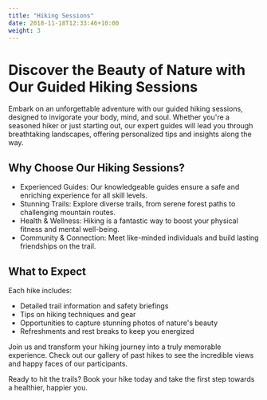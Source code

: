 ```yaml
---
title: "Hiking Sessions"
date: 2018-11-18T12:33:46+10:00
weight: 3
---
```



<!-- ![Accounting Services](/images/austin-distel-nGc5RT2HmF0-unsplash.jpg) -->
<!--  -->
# Discover the Beauty of Nature with Our Guided Hiking Sessions
Embark on an unforgettable adventure with our guided hiking sessions, designed to invigorate your body, mind, and soul. Whether you're a seasoned hiker or just starting out, our expert guides will lead you through breathtaking landscapes, offering personalized tips and insights along the way.

## Why Choose Our Hiking Sessions?

- Experienced Guides: Our knowledgeable guides ensure a safe and enriching experience for all skill levels.
- Stunning Trails: Explore diverse trails, from serene forest paths to challenging mountain routes.
- Health & Wellness: Hiking is a fantastic way to boost your physical fitness and mental well-being.
- Community & Connection: Meet like-minded individuals and build lasting friendships on the trail.

## What to Expect

Each hike includes:

- Detailed trail information and safety briefings
- Tips on hiking techniques and gear
- Opportunities to capture stunning photos of nature's beauty
- Refreshments and rest breaks to keep you energized

Join us and transform your hiking journey into a truly memorable experience. Check out our gallery of past hikes to see the incredible views and happy faces of our participants.

Ready to hit the trails? Book your hike today and take the first step towards a healthier, happier you.

<!-- ## Enhancing Qualitative Characteristics

### Verifiability

Verifiability implies consensus between the different knowledgeable and independent users of financial information. Such information must be supported by sufficient evidence to follow the principle of objectivity.

### Comparability

Comparability is the uniform application of accounting methods across entities in the same industry. The principle of consistency is under comparability. Consistency is the uniform application of accounting across points in time within an entity.

### Understandability

Understandability means that accounting reports should be expressed as clearly as possible and should be understood by those to whom the information is relevant.
Timeliness: Timeliness implies that financial information must be presented to the users before a decision is to be made.

---

## Statement of cash flows

The statement of cash flows considers the inputs and outputs in concrete cash within a stated period. The general template of a cash flow statement is as follows: Cash Inflow - Cash Outflow + Opening Balance = Closing Balance

| Cash Inflow | Outflow   | Opening Balance |
| ----------- | --------- | --------------- |
| _Monday_    | `Tuesday` | **Wednesday**   |
| 1           | 2         | 3               |

**Example 1:** in the beginning of September, Ellen started out with $5 in her bank account. During that same month, Ellen borrowed $20 from Tom. At the end of the month, Ellen bought a pair of shoes for $7. Ellen's cash flow statement for the month of September looks like this:

- Cash inflow: $20
- Cash outflow:$7
- Opening balance: $5
- Closing balance: $20 – $7 + $5 = $18

**Example 2:** in the beginning of June, WikiTables, a company that buys and resells tables, sold 2 tables. They'd originally bought the tables for $25 each, and sold them at a price of $50 per table. The first table was paid out in cash however the second one was bought in credit terms. WikiTables' cash flow statement for the month of June looks like this:

> **Important:** the cash flow statement only considers the exchange of actual cash, and ignores what the person in question owes or is owed.

## Statement of financial position (balance sheet)

The balance sheet is the financial statement showing a firm's assets, liabilities and equity (capital) at a set point in time, usually the end of the fiscal year reported on the accompanying income statement.

- **fixed assets**
  - property
  - building
  - equipment (such as factory machinery)
- **intangible assets**
  - copyrights
  - trademarks
  - patents
    - pending
    - international
- goodwill

Owner's equity, sometimes referred to as net assets, is represented differently depending on the type of business ownership. Business ownership can be in the form of a sole proprietorship, partnership, or a corporation. For a corporation, the owner's equity portion usually shows common stock, and retained earnings (earnings kept in the company). Retained earnings come from the retained earnings statement, prepared prior to the balance sheet. --> 


